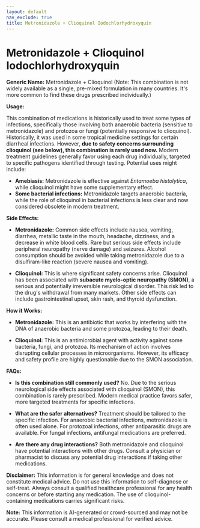 ```yaml
---
layout: default
nav_exclude: true
title: Metronidazole + Clioquinol Iodochlorhydroxyquin
---
```


# Metronidazole + Clioquinol Iodochlorhydroxyquin

**Generic Name:** Metronidazole + Clioquinol (Note:  This combination is not widely available as a single, pre-mixed formulation in many countries.  It's more common to find these drugs prescribed individually.)

**Usage:**

This combination of medications is historically used to treat some types of infections, specifically those involving both anaerobic bacteria (sensitive to metronidazole) and protozoa or fungi (potentially responsive to clioquinol).  Historically, it was used in some tropical medicine settings for certain diarrheal infections.  However, **due to safety concerns surrounding clioquinol (see below), this combination is rarely used now.**  Modern treatment guidelines generally favor using each drug individually, targeted to specific pathogens identified through testing.  Potential uses might include:

* **Amebiasis:**  Metronidazole is effective against *Entamoeba histolytica*, while clioquinol might have some supplementary effect.
* **Some bacterial infections:**  Metronidazole targets anaerobic bacteria, while the role of clioquinol in bacterial infections is less clear and now considered obsolete in modern treatment.


**Side Effects:**

* **Metronidazole:**  Common side effects include nausea, vomiting, diarrhea, metallic taste in the mouth, headache, dizziness, and a decrease in white blood cells.  Rare but serious side effects include peripheral neuropathy (nerve damage) and seizures.  Alcohol consumption should be avoided while taking metronidazole due to a disulfiram-like reaction (severe nausea and vomiting).

* **Clioquinol:**  This is where significant safety concerns arise. Clioquinol has been associated with **subacute myelo-optic neuropathy (SMON)**, a serious and potentially irreversible neurological disorder.  This risk led to the drug's withdrawal from many markets.  Other side effects can include gastrointestinal upset, skin rash, and thyroid dysfunction.

**How it Works:**

* **Metronidazole:**  This is an antibiotic that works by interfering with the DNA of anaerobic bacteria and some protozoa, leading to their death.

* **Clioquinol:** This is an antimicrobial agent with activity against some bacteria, fungi, and protozoa. Its mechanism of action involves disrupting cellular processes in microorganisms.  However, its efficacy and safety profile are highly questionable due to the SMON association.


**FAQs:**

* **Is this combination still commonly used?** No. Due to the serious neurological side effects associated with clioquinol (SMON), this combination is rarely prescribed. Modern medical practice favors safer, more targeted treatments for specific infections.

* **What are the safer alternatives?**  Treatment should be tailored to the specific infection.  For anaerobic bacterial infections, metronidazole is often used alone.  For protozoal infections, other antiparasitic drugs are available.  For fungal infections, antifungal medications are preferred.

* **Are there any drug interactions?** Both metronidazole and clioquinol have potential interactions with other drugs.  Consult a physician or pharmacist to discuss any potential drug interactions if taking other medications.


**Disclaimer:** This information is for general knowledge and does not constitute medical advice.  Do not use this information to self-diagnose or self-treat.  Always consult a qualified healthcare professional for any health concerns or before starting any medication.  The use of clioquinol-containing medications carries significant risks.


**Note:** This information is AI-generated or crowd-sourced and may not be accurate. Please consult a medical professional for verified advice.